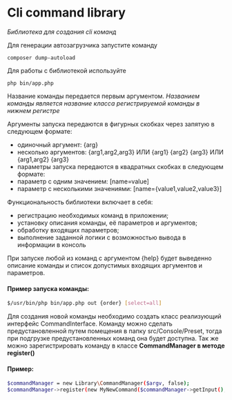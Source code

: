 

# Cli command library
*Библиотека для создания cli команд*

Для генерации автозагрузчика запустите команду 
```
composer dump-autoload
```

Для работы с библиотекой используйте 
```
php bin/app.php
```

Название команды передается первым аргументом. *Названием команды является название класса регистрируемой команды в нижнем регистре*

Аргументы запуска передаются в фигурных скобках через запятую в следующем
формате:
- одиночный аргумент: {arg}
- несколько аргументов: {arg1,arg2,arg3} ИЛИ {arg1} {arg2} {arg3}
ИЛИ {arg1,arg2} {arg3}
- параметры запуска передаются в квадратных скобках в следующем формате:
- параметр с одним значением: [name=value]
- параметр с несколькими значениями: [name={value1,value2,value3}]

Функциональность библиотеки включает в себя:
- регистрацию необходимых команд в приложении;
- установку описания команды, её параметров и аргументов;
- обработку входящих параметров;
- выполнение заданной логики с возможностью вывода в информации в консоль

При запуске любой из команд с аргументом {help} будет выведенно описание
команды и список допустимых входящих аргументов и параметров.
 
#### Пример запуска команды:
```sh
$/usr/bin/php bin/app.php out {order} [select=all]
```

Для создания новой команды необходимо создать класс реализующий интерфейс CommandInterface.
Команду можно сделать предустановленной путем помещения в папку src/Console/Preset, тогда при подгрузке предустановленных команд она будет доступна. Так же можно зарегистрировать команду в классе **CommandManager в методе register()**

#### Пример:
```sh
$commandManager = new Library\CommandManager($argv, false);
$commandManager->register(new MyNewCommand($commandManager->getInput(), $commandManager->getOutput()));
```

